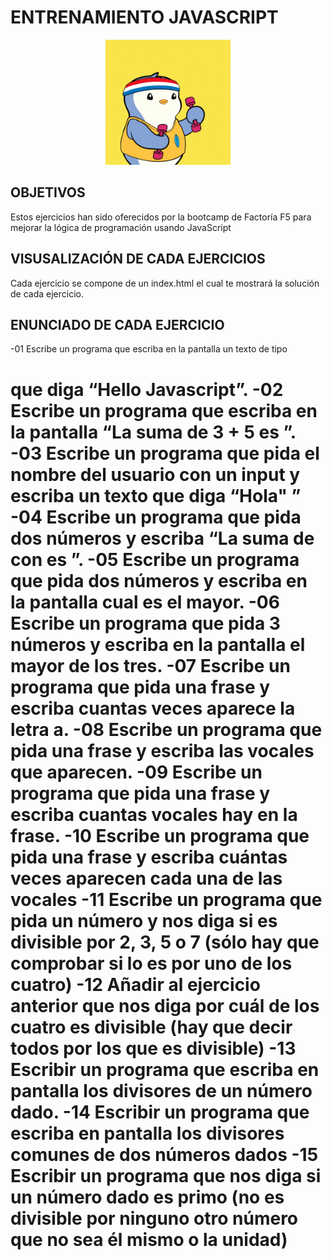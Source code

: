 # ENTRENAMIENTO  JAVASCRIPT


<p align="center">
  <img src="./assets/gif/giphy.gif" width="200" height="200">
</p>


## OBJETIVOS

Estos ejercicios han sido oferecidos por la bootcamp de Factoría F5 para mejorar la lógica de programación usando JavaScript


## VISUSALIZACIÓN DE CADA EJERCICIOS

Cada ejercicio se compone de un index.html el cual te mostrará la solución de cada ejercicio.


## ENUNCIADO DE CADA EJERCICIO

-01 Escribe un programa que escriba en la pantalla un texto de tipo <h1> que diga “Hello Javascript”.
-02 Escribe un programa que escriba en la pantalla “La suma de 3 + 5 es <resultado>”.
-03 Escribe un programa que pida el nombre del usuario con un input y escriba un texto que diga “Hola" <nombre-de-usuario>”
-04 Escribe un programa que pida dos números y escriba “La suma de <numero-uno> con <numero-dos> es <resultado>”.
-05 Escribe un programa que pida dos números y escriba en la pantalla cual es el mayor.
-06 Escribe un programa que pida 3 números y escriba en la pantalla el mayor de los tres.
-07 Escribe un programa que pida una frase y escriba cuantas veces aparece la letra a.
-08 Escribe un programa que pida una frase y escriba las vocales que aparecen.
-09 Escribe un programa que pida una frase y escriba cuantas vocales hay en la frase.
-10 Escribe un programa que pida una frase y escriba cuántas veces aparecen cada una de las vocales
-11 Escribe un programa que pida un número y nos diga si es divisible por 2, 3, 5 o 7 (sólo hay que comprobar si lo es por uno de los cuatro)
-12 Añadir al ejercicio anterior que nos diga por cuál de los cuatro es divisible (hay que decir todos por los que es divisible)
-13 Escribir un programa que escriba en pantalla los divisores de un número dado.
-14 Escribir un programa que escriba en pantalla los divisores comunes de dos números dados
-15 Escribir un programa que nos diga si un número dado es primo (no es divisible por ninguno otro número que no sea él mismo o la unidad)



